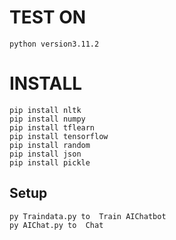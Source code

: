 # TEST ON
```
python version3.11.2
```
# INSTALL
```
pip install nltk
pip install numpy
pip install tflearn
pip install tensorflow
pip install random
pip install json
pip install pickle
```
## Setup
```
py Traindata.py to  Train AIChatbot
py AIChat.py to  Chat
```